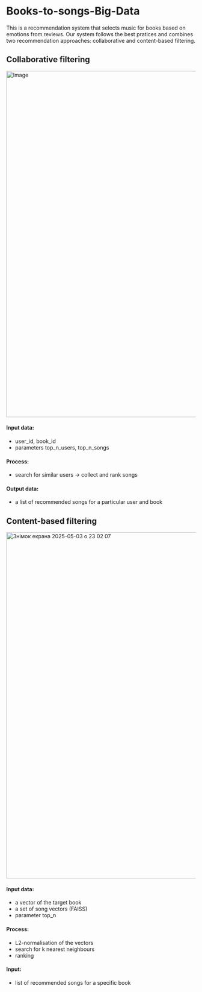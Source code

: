 # Books-to-songs-Big-Data

This is a recommendation system that selects music for books based on emotions from reviews. Our system follows the best pratices and combines two recommendation approaches: collaborative and content-based filtering.

## Collaborative filtering

<img width="918" alt="Image" src="https://github.com/user-attachments/assets/dd45172d-b5da-484f-8fa4-d9798b21a776" />

#### Input data:
- user_id, book_id 
- parameters top_n_users, top_n_songs

#### Process:
- search for similar users → collect and rank songs

#### Output data:
- a list of recommended songs for a particular user and book

## Content-based filtering

<img width="918" alt="Знімок екрана 2025-05-03 о 23 02 07" src="https://github.com/user-attachments/assets/bba98926-999f-4d5d-9517-a0e81afc52fc" />

#### Input data:
- a vector of the target book
- a set of song vectors (FAISS)
- parameter top_n

#### Process:
- L2-normalisation of the vectors
- search for k nearest neighbours
- ranking

#### Input:
- list of recommended songs for a specific book
